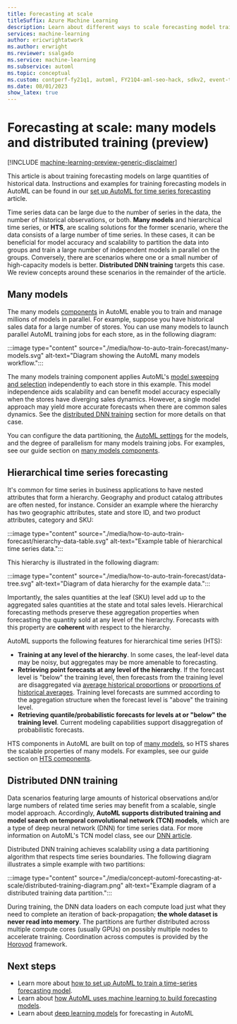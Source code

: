 ```yaml
---
title: Forecasting at scale
titleSuffix: Azure Machine Learning
description: Learn about different ways to scale forecasting model training
services: machine-learning
author: ericwrightatwork
ms.author: erwright
ms.reviewer: ssalgado 
ms.service: machine-learning
ms.subservice: automl
ms.topic: conceptual
ms.custom: contperf-fy21q1, automl, FY21Q4-aml-seo-hack, sdkv2, event-tier1-build-2022
ms.date: 08/01/2023
show_latex: true
---
```


# Forecasting at scale: many models and distributed training (preview)

[!INCLUDE [machine-learning-preview-generic-disclaimer](./includes/machine-learning-preview-generic-disclaimer.md)]

This article is about training forecasting models on large quantities of historical data. Instructions and examples for training forecasting models in AutoML can be found in our [set up AutoML for time series forecasting](./how-to-auto-train-forecast.md) article.

Time series data can be large due to the number of series in the data, the number of historical observations, or both. **Many models** and hierarchical time series, or **HTS**, are scaling solutions for the former scenario, where the data consists of a large number of time series. In these cases, it can be beneficial for model accuracy and scalability to partition the data into groups and train a large number of independent models in parallel on the groups. Conversely, there are scenarios where one or a small number of high-capacity models is better. **Distributed DNN training** targets this case. We review concepts around these scenarios in the remainder of the article. 

## Many models

The many models [components](concept-component.md) in AutoML enable you to train and manage millions of models in parallel. For example, suppose you have historical sales data for a large number of stores. You can use many models to launch parallel AutoML training jobs for each store, as in the following diagram:  

:::image type="content" source="./media/how-to-auto-train-forecast/many-models.svg" alt-text="Diagram showing the AutoML many models workflow.":::

The many models training component applies AutoML's [model sweeping and selection](concept-automl-forecasting-sweeping.md) independently to each store in this example. This model independence aids scalability and can benefit model accuracy especially when the stores have diverging sales dynamics. However, a single model approach may yield more accurate forecasts when there are common sales dynamics. See the [distributed DNN training](#distributed-dnn-training) section for more details on that case.

You can configure the data partitioning, the [AutoML settings](how-to-auto-train-forecast.md#configure-experiment) for the models, and the degree of parallelism for many models training jobs. For examples, see our guide section on [many models components](how-to-auto-train-forecast.md#forecasting-at-scale-many-models).        

## Hierarchical time series forecasting

It's common for time series in business applications to have nested attributes that form a hierarchy. Geography and product catalog attributes are often nested, for instance. Consider an example where the hierarchy has two geographic attributes, state and store ID, and two product attributes, category and SKU: 

:::image type="content" source="./media/how-to-auto-train-forecast/hierarchy-data-table.svg" alt-text="Example table of hierarchical time series data.":::
 
This hierarchy is illustrated in the following diagram:
 
:::image type="content" source="./media/how-to-auto-train-forecast/data-tree.svg" alt-text="Diagram of data hierarchy for the example data.":::

Importantly, the sales quantities at the leaf (SKU) level add up to the aggregated sales quantities at the state and total sales levels. Hierarchical forecasting methods preserve these aggregation properties when forecasting the quantity sold at any level of the hierarchy. Forecasts with this property are **coherent** with respect to the hierarchy.

AutoML supports the following features for hierarchical time series (HTS):

* **Training at any level of the hierarchy**. In some cases, the leaf-level data may be noisy, but aggregates may be more amenable to forecasting.
* **Retrieving point forecasts at any level of the hierarchy**. If the forecast level is "below" the training level, then forecasts from the training level are disaggregated via [average historical proportions](https://otexts.com/fpp3/single-level.html#average-historical-proportions) or [proportions of historical averages](https://otexts.com/fpp3/single-level.html#proportions-of-the-historical-averages). Training level forecasts are summed according to the aggregation structure when the forecast level is "above" the training level.
* **Retrieving quantile/probabilistic forecasts for levels at or "below" the training level**. Current modeling capabilities support disaggregation of probabilistic forecasts.

HTS components in AutoML are built on top of [many models](#many-models), so HTS shares the scalable properties of many models. 
For examples, see our guide section on [HTS components](how-to-auto-train-forecast.md#forecasting-at-scale-hierarchical-time-series).

## Distributed DNN training

Data scenarios featuring large amounts of historical observations and/or large numbers of related time series may benefit from a scalable, single model approach. Accordingly, **AutoML supports distributed training and model search on temporal convolutional network (TCN) models**, which are a type of deep neural network (DNN) for time series data. For more information on AutoML's TCN model class, see our [DNN article](concept-automl-forecasting-deep-learning.md).


Distributed DNN training achieves scalability using a data partitioning algorithm that respects time series boundaries. The following diagram illustrates a simple example with two partitions:

:::image type="content" source="./media/concept-automl-forecasting-at-scale/distributed-training-diagram.png" alt-text="Example diagram of a distributed training data partition.":::

During training, the DNN data loaders on each compute load just what they need to complete an iteration of back-propagation; **the whole dataset is never read into memory**. The partitions are further distributed across multiple compute cores (usually GPUs) on possibly multiple nodes to accelerate training. Coordination across computes is provided by the [Horovod](https://horovod.ai/) framework.

## Next steps

* Learn more about [how to set up AutoML to train a time-series forecasting model](./how-to-auto-train-forecast.md).
* Learn about [how AutoML uses machine learning to build forecasting models](./concept-automl-forecasting-methods.md).
* Learn about [deep learning models](./concept-automl-forecasting-deep-learning.md) for forecasting in AutoML
